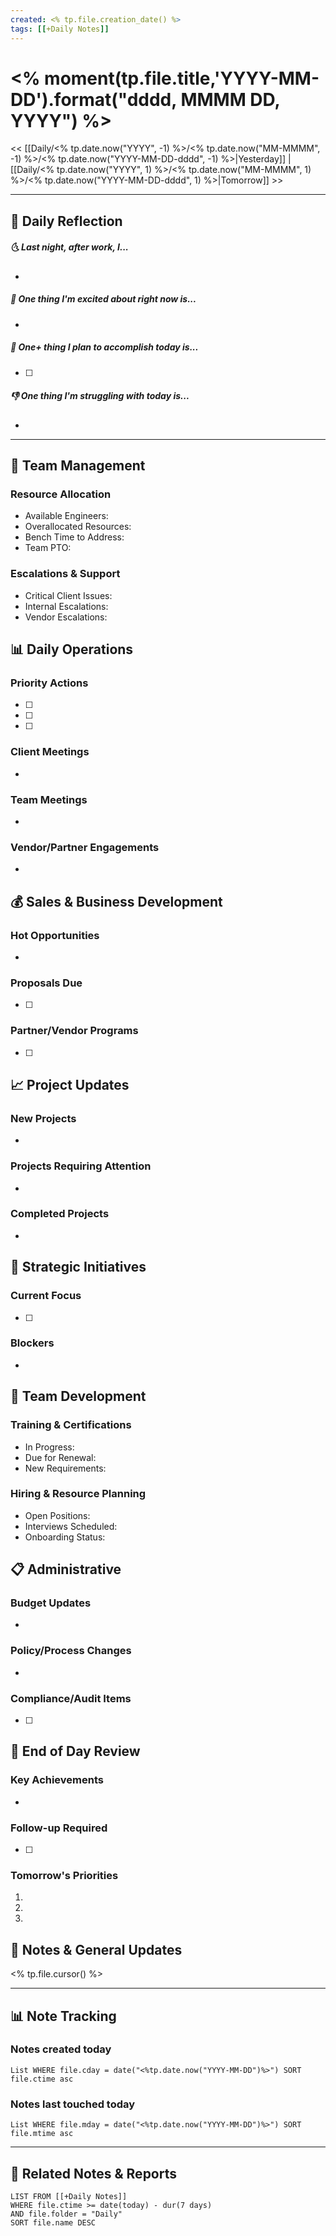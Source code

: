 ```yaml
---
created: <% tp.file.creation_date() %>
tags: [[+Daily Notes]]
---
```

# <% moment(tp.file.title,'YYYY-MM-DD').format("dddd, MMMM DD, YYYY") %>

<< [[Daily/<% tp.date.now("YYYY", -1) %>/<% tp.date.now("MM-MMMM", -1) %>/<% tp.date.now("YYYY-MM-DD-dddd", -1) %>|Yesterday]] | [[Daily/<% tp.date.now("YYYY", 1) %>/<% tp.date.now("MM-MMMM", 1) %>/<% tp.date.now("YYYY-MM-DD-dddd", 1) %>|Tomorrow]] >>

---
## 🌅 Daily Reflection
##### 🌜 Last night, after work, I...
- 

##### 🙌 One thing I'm excited about right now is...
- 

##### 🚀 One+ thing I plan to accomplish today is...
- [ ] 

##### 👎 One thing I'm struggling with today is...
- 

---
## 👥 Team Management
### Resource Allocation
- Available Engineers: 
- Overallocated Resources: 
- Bench Time to Address: 
- Team PTO: 

### Escalations & Support
- Critical Client Issues: 
- Internal Escalations: 
- Vendor Escalations: 

## 📊 Daily Operations
### Priority Actions
- [ ] 
- [ ] 
- [ ] 

### Client Meetings
- 

### Team Meetings
- 

### Vendor/Partner Engagements
- 

## 💰 Sales & Business Development
### Hot Opportunities
- 

### Proposals Due
- [ ] 

### Partner/Vendor Programs
- [ ] 

## 📈 Project Updates
### New Projects
- 

### Projects Requiring Attention
- 

### Completed Projects
- 

## 📝 Strategic Initiatives
### Current Focus
- [ ] 

### Blockers
- 

## 👥 Team Development
### Training & Certifications
- In Progress:
- Due for Renewal:
- New Requirements:

### Hiring & Resource Planning
- Open Positions:
- Interviews Scheduled:
- Onboarding Status:

## 📋 Administrative
### Budget Updates
- 

### Policy/Process Changes
- 

### Compliance/Audit Items
- [ ] 

## 🌙 End of Day Review
### Key Achievements
- 

### Follow-up Required
- [ ] 

### Tomorrow's Priorities
1. 
2. 
3. 

## 📌 Notes & General Updates
<% tp.file.cursor() %>

---
## 📊 Note Tracking
### Notes created today
```dataview
List WHERE file.cday = date("<%tp.date.now("YYYY-MM-DD")%>") SORT file.ctime asc
```

### Notes last touched today
```dataview
List WHERE file.mday = date("<%tp.date.now("YYYY-MM-DD")%>") SORT file.mtime asc
```

---
## 🔗 Related Notes & Reports
```dataview
LIST FROM [[+Daily Notes]]
WHERE file.ctime >= date(today) - dur(7 days)
AND file.folder = "Daily"
SORT file.name DESC
```